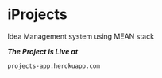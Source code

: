# iProjects
Idea Management system using MEAN stack

***The Project is Live at***
```
projects-app.herokuapp.com
```
